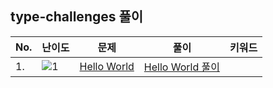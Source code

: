 ## type-challenges 풀이

| No. | 난이도                                                            | 문제                                                                                                                      | 풀이                                                                 | 키워드 |
| --- | ----------------------------------------------------------------- | ------------------------------------------------------------------------------------------------------------------------- | -------------------------------------------------------------------- | ------ |
| 1.  | <img src="https://img.shields.io/badge/warm--up-1-teal" alt="1"/> | [Hello World](https://github.com/type-challenges/type-challenges/blob/main/questions/00013-warm-hello-world/README.ko.md) | [Hello World 풀이](./type-challenges/warm-up/13.%20Hello%20World.md) |        |
